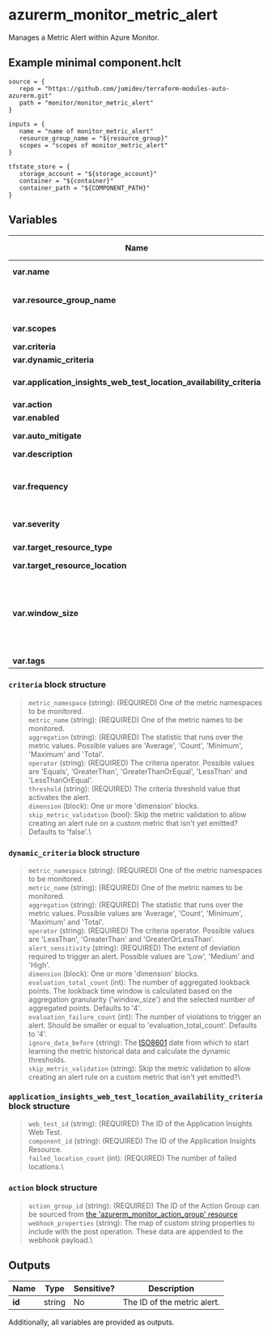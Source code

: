 # azurerm_monitor_metric_alert

Manages a Metric Alert within Azure Monitor.

## Example minimal component.hclt

```hcl
source = {
   repo = "https://github.com/jumidev/terraform-modules-auto-azurerm.git" 
   path = "monitor/monitor_metric_alert" 
}

inputs = {
   name = "name of monitor_metric_alert" 
   resource_group_name = "${resource_group}" 
   scopes = "scopes of monitor_metric_alert" 
}

tfstate_store = {
   storage_account = "${storage_account}" 
   container = "${container}" 
   container_path = "${COMPONENT_PATH}" 
}

```

## Variables

| Name | Type | Required? |  Default  |  possible values |  Description |
| ---- | ---- | --------- |  ----------- | ----------- | ----------- |
| **var.name** | string | True | -  |  -  |  The name of the Metric Alert. Changing this forces a new resource to be created. | 
| **var.resource_group_name** | string | True | -  |  -  |  The name of the resource group in which to create the Metric Alert instance. Changing this forces a new resource to be created. | 
| **var.scopes** | string | True | -  |  -  |  A set of strings of resource IDs at which the metric criteria should be applied. | 
| **var.criteria** | block | False | -  |  -  |  One or more (static) `criteria` blocks. | 
| **var.dynamic_criteria** | block | False | -  |  -  |  A `dynamic_criteria` block. | 
| **var.application_insights_web_test_location_availability_criteria** | block | False | -  |  -  |  A `application_insights_web_test_location_availability_criteria` block. | 
| **var.action** | block | False | -  |  -  |  One or more `action` blocks. | 
| **var.enabled** | bool | False | `True`  |  -  |  Should this Metric Alert be enabled? Defaults to `true`. | 
| **var.auto_mitigate** | bool | False | `True`  |  -  |  Should the alerts in this Metric Alert be auto resolved? Defaults to `true`. | 
| **var.description** | string | False | -  |  -  |  The description of this Metric Alert. | 
| **var.frequency** | string | False | `PT1M`  |  `PT1M`, `PT5M`, `PT15M`, `PT30M`, `PT1H`  |  The evaluation frequency of this Metric Alert, represented in ISO 8601 duration format. Possible values are `PT1M`, `PT5M`, `PT15M`, `PT30M` and `PT1H`. Defaults to `PT1M`. | 
| **var.severity** | string | False | `3`  |  `0`, `1`, `2`, `3`, `4`  |  The severity of this Metric Alert. Possible values are `0`, `1`, `2`, `3` and `4`. Defaults to `3`. | 
| **var.target_resource_type** | string | False | -  |  -  |  The resource type (e.g. `Microsoft.Compute/virtualMachines`) of the target resource. | 
| **var.target_resource_location** | string | False | -  |  -  |  The location of the target resource. | 
| **var.window_size** | string | False | `PT5M`  |  `PT1M`, `PT5M`, `PT15M`, `PT30M`, `PT1H`, `PT6H`, `PT12H`, `P1D`  |  The period of time that is used to monitor alert activity, represented in ISO 8601 duration format. This value must be greater than `frequency`. Possible values are `PT1M`, `PT5M`, `PT15M`, `PT30M`, `PT1H`, `PT6H`, `PT12H` and `P1D`. Defaults to `PT5M`. | 
| **var.tags** | map | False | -  |  -  |  A mapping of tags to assign to the resource. | 

### `criteria` block structure

> `metric_namespace` (string): (REQUIRED) One of the metric namespaces to be monitored.\
> `metric_name` (string): (REQUIRED) One of the metric names to be monitored.\
> `aggregation` (string): (REQUIRED) The statistic that runs over the metric values. Possible values are 'Average', 'Count', 'Minimum', 'Maximum' and 'Total'.\
> `operator` (string): (REQUIRED) The criteria operator. Possible values are 'Equals', 'GreaterThan', 'GreaterThanOrEqual', 'LessThan' and 'LessThanOrEqual'.\
> `threshold` (string): (REQUIRED) The criteria threshold value that activates the alert.\
> `dimension` (block): One or more 'dimension' blocks.\
> `skip_metric_validation` (bool): Skip the metric validation to allow creating an alert rule on a custom metric that isn't yet emitted? Defaults to 'false'.\

### `dynamic_criteria` block structure

> `metric_namespace` (string): (REQUIRED) One of the metric namespaces to be monitored.\
> `metric_name` (string): (REQUIRED) One of the metric names to be monitored.\
> `aggregation` (string): (REQUIRED) The statistic that runs over the metric values. Possible values are 'Average', 'Count', 'Minimum', 'Maximum' and 'Total'.\
> `operator` (string): (REQUIRED) The criteria operator. Possible values are 'LessThan', 'GreaterThan' and 'GreaterOrLessThan'.\
> `alert_sensitivity` (string): (REQUIRED) The extent of deviation required to trigger an alert. Possible values are 'Low', 'Medium' and 'High'.\
> `dimension` (block): One or more 'dimension' blocks.\
> `evaluation_total_count` (int): The number of aggregated lookback points. The lookback time window is calculated based on the aggregation granularity ('window_size') and the selected number of aggregated points. Defaults to '4'.\
> `evaluation_failure_count` (int): The number of violations to trigger an alert. Should be smaller or equal to 'evaluation_total_count'. Defaults to '4'.\
> `ignore_data_before` (string): The [ISO8601](https://en.wikipedia.org/wiki/ISO_8601) date from which to start learning the metric historical data and calculate the dynamic thresholds.\
> `skip_metric_validation` (string): Skip the metric validation to allow creating an alert rule on a custom metric that isn't yet emitted?\

### `application_insights_web_test_location_availability_criteria` block structure

> `web_test_id` (string): (REQUIRED) The ID of the Application Insights Web Test.\
> `component_id` (string): (REQUIRED) The ID of the Application Insights Resource.\
> `failed_location_count` (int): (REQUIRED) The number of failed locations.\

### `action` block structure

> `action_group_id` (string): (REQUIRED) The ID of the Action Group can be sourced from [the 'azurerm_monitor_action_group' resource](./monitor_action_group.html)\
> `webhook_properties` (string): The map of custom string properties to include with the post operation. These data are appended to the webhook payload.\



## Outputs

| Name | Type | Sensitive? | Description |
| ---- | ---- | --------- | --------- |
| **id** | string | No  | The ID of the metric alert. | 

Additionally, all variables are provided as outputs.
